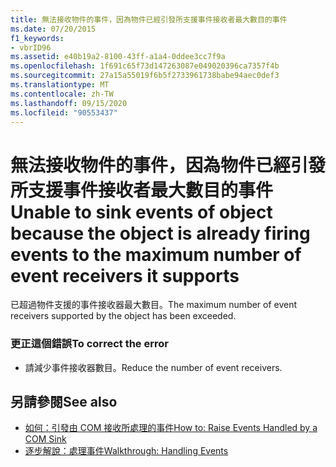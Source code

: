 ```yaml
---
title: 無法接收物件的事件，因為物件已經引發所支援事件接收者最大數目的事件
ms.date: 07/20/2015
f1_keywords:
- vbrID96
ms.assetid: e40b19a2-8100-43ff-a1a4-0ddee3cc7f9a
ms.openlocfilehash: 1f691c65f73d147263087e049020396ca7357f4b
ms.sourcegitcommit: 27a15a55019f6b5f2733961738babe94aec0def3
ms.translationtype: MT
ms.contentlocale: zh-TW
ms.lasthandoff: 09/15/2020
ms.locfileid: "90553437"
---
```

# <a name="unable-to-sink-events-of-object-because-the-object-is-already-firing-events-to-the-maximum-number-of-event-receivers-it-supports"></a><span data-ttu-id="ebf0c-102">無法接收物件的事件，因為物件已經引發所支援事件接收者最大數目的事件</span><span class="sxs-lookup"><span data-stu-id="ebf0c-102">Unable to sink events of object because the object is already firing events to the maximum number of event receivers it supports</span></span>
<span data-ttu-id="ebf0c-103">已超過物件支援的事件接收器最大數目。</span><span class="sxs-lookup"><span data-stu-id="ebf0c-103">The maximum number of event receivers supported by the object has been exceeded.</span></span>  
  
### <a name="to-correct-the-error"></a><span data-ttu-id="ebf0c-104">更正這個錯誤</span><span class="sxs-lookup"><span data-stu-id="ebf0c-104">To correct the error</span></span>  
  
- <span data-ttu-id="ebf0c-105">請減少事件接收器數目。</span><span class="sxs-lookup"><span data-stu-id="ebf0c-105">Reduce the number of event receivers.</span></span>  
  
## <a name="see-also"></a><span data-ttu-id="ebf0c-106">另請參閱</span><span class="sxs-lookup"><span data-stu-id="ebf0c-106">See also</span></span>

- <span data-ttu-id="ebf0c-107">[如何：引發由 COM 接收所處理的事件](/previous-versions/dotnet/netframework-4.0/dd8bf0x3(v=vs.100))</span><span class="sxs-lookup"><span data-stu-id="ebf0c-107">[How to: Raise Events Handled by a COM Sink](/previous-versions/dotnet/netframework-4.0/dd8bf0x3(v=vs.100))</span></span>
- [<span data-ttu-id="ebf0c-108">逐步解說：處理事件</span><span class="sxs-lookup"><span data-stu-id="ebf0c-108">Walkthrough: Handling Events</span></span>](../programming-guide/language-features/events/walkthrough-handling-events.md)
